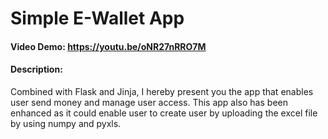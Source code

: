 # Simple E-Wallet App
#### Video Demo:  https://youtu.be/oNR27nRRO7M
#### Description:
Combined with Flask and Jinja, I hereby present you the app that enables user send money and manage user access. This app also has been enhanced as it could enable user to create user by uploading the excel file by using numpy and pyxls.
